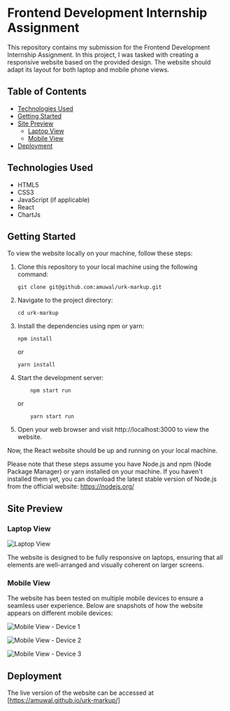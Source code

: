 # Frontend Development Internship Assignment

This repository contains my submission for the Frontend Development Internship Assignment. In this project, I was tasked with creating a responsive website based on the provided design. The website should adapt its layout for both laptop and mobile phone views.

## Table of Contents

- [Technologies Used](#technologies-used)
- [Getting Started](#getting-started)
- [Site Preview](#site-preview)
  - [Laptop View](#laptop-view)
  - [Mobile View](#mobile-view)
- [Deployment](#deployment)

## Technologies Used

- HTML5
- CSS3
- JavaScript (if applicable)
- React
- ChartJs

## Getting Started

To view the website locally on your machine, follow these steps:

1. Clone this repository to your local machine using the following command:

   ```
   git clone git@github.com:amuwal/urk-markup.git
   ```

2. Navigate to the project directory:

    ```
    cd urk-markup
    ```

3. Install the dependencies using npm or yarn:

    ```
    npm install
    ```

    or

    ```
    yarn install
    ```

4. Start the development server:
    ```
        npm start run
    ```
    or
    ```
        yarn start run
    ```
5. Open your web browser and visit http://localhost:3000 to view the website.

Now, the React website should be up and running on your local machine. 

Please note that these steps assume you have Node.js and npm (Node Package Manager) or yarn installed on your machine. If you haven't installed them yet, you can download the latest stable version of Node.js from the official website: https://nodejs.org/


## Site Preview

### Laptop View

![Laptop View](./src/images/laptopLayout.png)

The website is designed to be fully responsive on laptops, ensuring that all elements are well-arranged and visually coherent on larger screens.

### Mobile View

The website has been tested on multiple mobile devices to ensure a seamless user experience. Below are snapshots of how the website appears on different mobile devices:


![Mobile View - Device 1](./src/images/mobileLayout-1.png)


![Mobile View - Device 2](./src/images/mobileLayout-2.png)


![Mobile View - Device 3](./src/images/mobileLayout-3.png)

## Deployment

The live version of the website can be accessed at [https://amuwal.github.io/urk-markup/]
